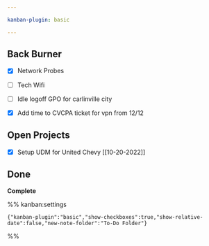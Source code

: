 ```yaml
---

kanban-plugin: basic

---
```


## Back Burner

- [x] Network Probes
- [ ] Tech Wifi
- [ ] Idle logoff GPO for carlinville city
- [x] Add time to CVCPA ticket for vpn from 12/12


## Open Projects

- [x] Setup UDM for United Chevy [[10-20-2022]]


## Done

**Complete**




%% kanban:settings
```
{"kanban-plugin":"basic","show-checkboxes":true,"show-relative-date":false,"new-note-folder":"To-Do Folder"}
```
%%